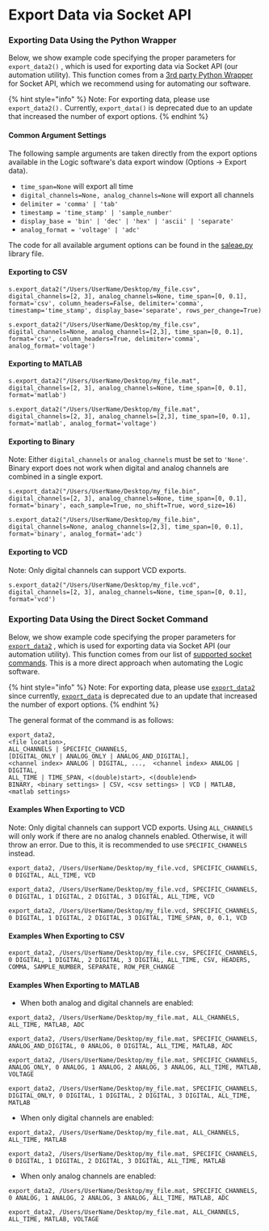 # Export Data via Socket API

### Exporting Data Using the Python Wrapper

Below, we show example code specifying the proper parameters for `export_data2()` , which is used for exporting data via Socket API (our automation utility). This function comes from a [3rd party Python Wrapper](https://github.com/ppannuto/python-saleae) for Socket API, which we recommend using for automating our software.

{% hint style="info" %}
Note: For exporting data, please use `export_data2().` Currently, `export_data()` is deprecated due to an update that increased the number of export options.
{% endhint %}

#### Common Argument Settings

The following sample arguments are taken directly from the export options available in the Logic software's data export window (Options -> Export data).

* `time_span=None` will export all time
* `digital_channels=None, analog_channels=None` will export all channels
* `delimiter = 'comma' | 'tab'`
* `timestamp = 'time_stamp' | 'sample_number'`
* `display_base = 'bin' | 'dec' | 'hex' | 'ascii' | 'separate'`
* `analog_format = 'voltage' | 'adc'`

The code for all available argument options can be found in the [saleae.py](https://github.com/ppannuto/python-saleae/blob/master/saleae/saleae.py) library file.

#### Exporting to CSV

`s.export_data2("/Users/UserName/Desktop/my_file.csv", digital_channels=[2, 3], analog_channels=None, time_span=[0, 0.1], format='csv', column_headers=False, delimiter='comma', timestamp='time_stamp', display_base='separate', rows_per_change=True)`

`s.export_data2("/Users/UserName/Desktop/my_file.csv", digital_channels=None, analog_channels=[2,3], time_span=[0, 0.1], format='csv', column_headers=True, delimiter='comma', analog_format='voltage')`

#### Exporting to MATLAB

`s.export_data2("/Users/UserName/Desktop/my_file.mat", digital_channels=[2, 3], analog_channels=None, time_span=[0, 0.1], format='matlab')`

`s.export_data2("/Users/UserName/Desktop/my_file.mat", digital_channels=[2, 3], analog_channels=[2,3], time_span=[0, 0.1], format='matlab', analog_format='voltage')`

#### Exporting to Binary

Note: Either `digital_channels` or `analog_channels` must be set to `'None'`. Binary export does not work when digital and analog channels are combined in a single export.

`s.export_data2("/Users/UserName/Desktop/my_file.bin", digital_channels=[2, 3], analog_channels=None, time_span=[0, 0.1], format='binary', each_sample=True, no_shift=True, word_size=16)`

`s.export_data2("/Users/UserName/Desktop/my_file.bin", digital_channels=None, analog_channels=[2,3], time_span=[0, 0.1], format='binary', analog_format='adc')`

#### Exporting to VCD

Note: Only digital channels can support VCD exports.

`s.export_data2("/Users/UserName/Desktop/my_file.vcd", digital_channels=[2, 3], analog_channels=None, time_span=[0, 0.1], format='vcd')`

### Exporting Data Using the Direct Socket Command

Below, we show example code specifying the proper parameters for [`export_data2`](https://github.com/saleae/SaleaeSocketApi/blob/master/Doc/Logic%20Socket%20API%20Users%20Guide.md#export-data-2) , which is used for exporting data via Socket API (our automation utility). This function comes from our list of [supported socket commands](https://github.com/saleae/SaleaeSocketApi/blob/master/Doc/Logic%20Socket%20API%20Users%20Guide.md). This is a more direct approach when automating the Logic software.

{% hint style="info" %}
Note: For exporting data, please use [`export_data2`](https://github.com/saleae/SaleaeSocketApi/blob/master/Doc/Logic%20Socket%20API%20Users%20Guide.md#export-data-2)  since currently, [`export_data`](https://github.com/saleae/SaleaeSocketApi/blob/master/Doc/Logic%20Socket%20API%20Users%20Guide.md#export-data-deprecated) is deprecated due to an update that increased the number of export options.
{% endhint %}

The general format of the command is as follows:

```
export_data2, 
<file location>, 
ALL_CHANNELS | SPECIFIC_CHANNELS, 
[DIGITAL_ONLY | ANALOG_ONLY | ANALOG_AND_DIGITAL],  
<channel index> ANALOG | DIGITAL, ...,  <channel index> ANALOG | DIGITAL,
ALL_TIME | TIME_SPAN, <(double)start>, <(double)end>
BINARY, <binary settings> | CSV, <csv settings> | VCD | MATLAB, <matlab settings>
```

#### Examples When Exporting to VCD

Note: Only digital channels can support VCD exports. Using `ALL_CHANNELS` will only work if there are no analog channels enabled. Otherwise, it will throw an error. Due to this, it is recommended to use `SPECIFIC_CHANNELS` instead.

`export_data2, /Users/UserName/Desktop/my_file.vcd, SPECIFIC_CHANNELS, 0 DIGITAL, ALL_TIME, VCD`

`export_data2, /Users/UserName/Desktop/my_file.vcd, SPECIFIC_CHANNELS, 0 DIGITAL, 1 DIGITAL, 2 DIGITAL, 3 DIGITAL, ALL_TIME, VCD`

`export_data2, /Users/UserName/Desktop/my_file.vcd, SPECIFIC_CHANNELS, 0 DIGITAL, 1 DIGITAL, 2 DIGITAL, 3 DIGITAL, TIME_SPAN, 0, 0.1, VCD`

#### Examples When Exporting to CSV

`export_data2, /Users/UserName/Desktop/my_file.csv, SPECIFIC_CHANNELS, 0 DIGITAL, 1 DIGITAL, 2 DIGITAL, 3 DIGITAL, ALL_TIME, CSV, HEADERS, COMMA, SAMPLE_NUMBER, SEPARATE, ROW_PER_CHANGE`

#### Examples When Exporting to MATLAB

* When both analog and digital channels are enabled:

`export_data2, /Users/UserName/Desktop/my_file.mat, ALL_CHANNELS, ALL_TIME, MATLAB, ADC`

`export_data2, /Users/UserName/Desktop/my_file.mat, SPECIFIC_CHANNELS, ANALOG_AND_DIGITAL, 0 ANALOG, 0 DIGITAL, ALL_TIME, MATLAB, ADC`

`export_data2, /Users/UserName/Desktop/my_file.mat, SPECIFIC_CHANNELS, ANALOG_ONLY, 0 ANALOG, 1 ANALOG, 2 ANALOG, 3 ANALOG, ALL_TIME, MATLAB, VOLTAGE`

`export_data2, /Users/UserName/Desktop/my_file.mat, SPECIFIC_CHANNELS, DIGITAL_ONLY, 0 DIGITAL, 1 DIGITAL, 2 DIGITAL, 3 DIGITAL, ALL_TIME, MATLAB`

* When only digital channels are enabled:

`export_data2, /Users/UserName/Desktop/my_file.mat, ALL_CHANNELS, ALL_TIME, MATLAB`

`export_data2, /Users/UserName/Desktop/my_file.mat, SPECIFIC_CHANNELS, 0 DIGITAL, 1 DIGITAL, 2 DIGITAL, 3 DIGITAL, ALL_TIME, MATLAB`

* When only analog channels are enabled:

`export_data2, /Users/UserName/Desktop/my_file.mat, SPECIFIC_CHANNELS, 0 ANALOG, 1 ANALOG, 2 ANALOG, 3 ANALOG, ALL_TIME, MATLAB, ADC`

`export_data2, /Users/UserName/Desktop/my_file.mat, ALL_CHANNELS, ALL_TIME, MATLAB, VOLTAGE`

